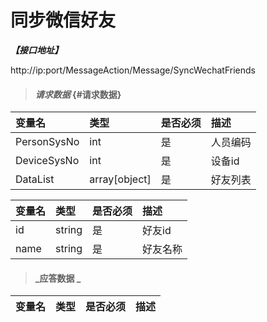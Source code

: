 # 同步微信好友

_**【接口地址】**_

http://ip:port/MessageAction/Message/SyncWechatFriends

> #### _请求数据_ {#请求数据}

| 变量名 | 类型 | 是否必须 | 描述 |
| :--- | :--- | :--- | :--- |
| PersonSysNo | int | 是 | 人员编码 |
| DeviceSysNo | int | 是 | 设备id |
| DataList | array[object] | 是 | 好友列表 |

| 变量名 | 类型 | 是否必须 | 描述 |
| :--- | :--- | :--- | :--- |
| id | string | 是 | 好友id |
| name | string | 是 | 好友名称 |


> #### _应答数据 _

| 变量名 | 类型 | 是否必须 | 描述 |
| :--- | :--- | :--- | :--- |




